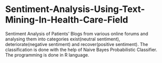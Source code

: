 # Sentiment-Analysis-Using-Text-Mining-In-Health-Care-Field
Sentiment Analysis of Patients' Blogs from various online forums and analysing them into categories exist(neutral sentiment), deteriorate(negative sentiment) and recover(positive sentiment). The classification is done with the help of Naive Bayes Probabilistic Classifier. The programming is done in R language.
